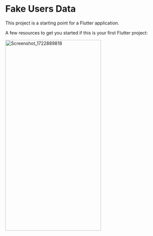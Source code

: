 # Fake Users Data

This project is a starting point for a Flutter application.

A few resources to get you started if this is your first Flutter project:

<img src="https://github.com/user-attachments/assets/59365abc-00f6-40be-92f5-1cbaa627f3bc" alt="Screenshot_1722889818" width="300" height="600">

